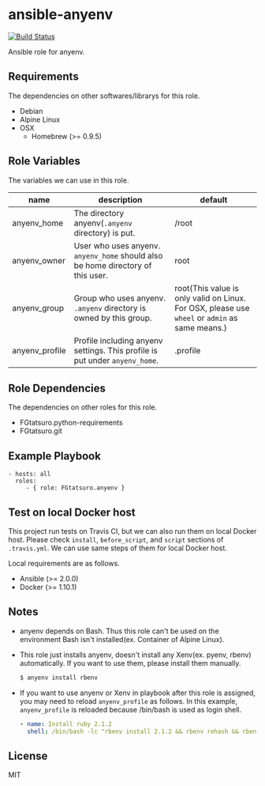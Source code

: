 ansible-anyenv
====================================

[![Build Status](https://travis-ci.org/FGtatsuro/ansible-anyenv.svg?branch=master)](https://travis-ci.org/FGtatsuro/ansible-anyenv)

Ansible role for anyenv.

Requirements
------------

The dependencies on other softwares/librarys for this role.

- Debian
- Alpine Linux
- OSX
  - Homebrew (>= 0.9.5)

Role Variables
--------------

The variables we can use in this role.

|name|description|default|
|---|---|---|
|anyenv_home|The directory anyenv(`.anyenv` directory) is put.|/root|
|anyenv_owner|User who uses anyenv. `anyenv_home` should also be home directory of this user.|root|
|anyenv_group|Group who uses anyenv. `.anyenv` directory is owned by this group.|root(This value is only valid on Linux. For OSX, please use `wheel` or `admin` as same means.)|
|anyenv_profile|Profile including anyenv settings. This profile is put under `anyenv_home`.|.profile|

Role Dependencies
-----------------

The dependencies on other roles for this role.

- FGtatsuro.python-requirements
- FGtatsuro.git

Example Playbook
----------------

    - hosts: all
      roles:
         - { role: FGtatsuro.anyenv }

Test on local Docker host
-------------------------

This project run tests on Travis CI, but we can also run them on local Docker host.
Please check `install`, `before_script`, and `script` sections of `.travis.yml`.
We can use same steps of them for local Docker host.

Local requirements are as follows.

- Ansible (>= 2.0.0)
- Docker (>= 1.10.1)

Notes
-----

- anyenv depends on Bash. Thus this role can't be used on the environment Bash isn't installed(ex. Container of Alpine Linux).

- This role just installs anyenv, doesn't install any Xenv(ex. pyenv, rbenv) automatically. If you want to use them, please install them manually.

  ```bash
  $ anyenv install rbenv
  ```

- If you want to use anyenv or Xenv in playbook after this role is assigned, you may need to reload `anyenv_profile` as follows.
  In this example, `anyenv_profile` is reloaded because /bin/bash is used as login shell.

  ```yaml
  - name: Install ruby 2.1.2
    shell: /bin/bash -lc "rbenv install 2.1.2 && rbenv rehash && rbenv global 2.1.2"
  ```

License
-------

MIT
